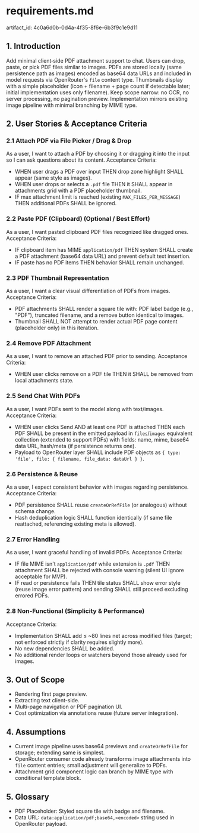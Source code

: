 # requirements.md

artifact_id: 4c0a6d0b-0d4a-4f35-8f6e-6b3f9c1e9d11

## 1. Introduction

Add minimal client‑side PDF attachment support to chat. Users can drop, paste, or pick PDF files similar to images. PDFs are stored locally (same persistence path as images) encoded as base64 data URLs and included in model requests via OpenRouter's `file` content type. Thumbnails display with a simple placeholder (icon + filename + page count if detectable later; initial implementation uses only filename). Keep scope narrow: no OCR, no server processing, no pagination preview. Implementation mirrors existing image pipeline with minimal branching by MIME type.

## 2. User Stories & Acceptance Criteria

### 2.1 Attach PDF via File Picker / Drag & Drop

As a user, I want to attach a PDF by choosing it or dragging it into the input so I can ask questions about its content.
Acceptance Criteria:

-   WHEN user drags a PDF over input THEN drop zone highlight SHALL appear (same style as images).
-   WHEN user drops or selects a `.pdf` file THEN it SHALL appear in attachments grid with a PDF placeholder thumbnail.
-   IF max attachment limit is reached (existing `MAX_FILES_PER_MESSAGE`) THEN additional PDFs SHALL be ignored.

### 2.2 Paste PDF (Clipboard) (Optional / Best Effort)

As a user, I want pasted clipboard PDF files recognized like dragged ones.
Acceptance Criteria:

-   IF clipboard item has MIME `application/pdf` THEN system SHALL create a PDF attachment (base64 data URL) and prevent default text insertion.
-   IF paste has no PDF items THEN behavior SHALL remain unchanged.

### 2.3 PDF Thumbnail Representation

As a user, I want a clear visual differentiation of PDFs from images.
Acceptance Criteria:

-   PDF attachments SHALL render a square tile with: PDF label badge (e.g., "PDF"), truncated filename, and a remove button identical to images.
-   Thumbnail SHALL NOT attempt to render actual PDF page content (placeholder only) in this iteration.

### 2.4 Remove PDF Attachment

As a user, I want to remove an attached PDF prior to sending.
Acceptance Criteria:

-   WHEN user clicks remove on a PDF tile THEN it SHALL be removed from local attachments state.

### 2.5 Send Chat With PDFs

As a user, I want PDFs sent to the model along with text/images.
Acceptance Criteria:

-   WHEN user clicks Send AND at least one PDF is attached THEN each PDF SHALL be present in the emitted payload in `files`/`images` equivalent collection (extended to support PDFs) with fields: name, mime, base64 data URL, hash/meta (if persistence returns one).
-   Payload to OpenRouter layer SHALL include PDF objects as `{ type: 'file', file: { filename, file_data: dataUrl } }`.

### 2.6 Persistence & Reuse

As a user, I expect consistent behavior with images regarding persistence.
Acceptance Criteria:

-   PDF persistence SHALL reuse `createOrRefFile` (or analogous) without schema change.
-   Hash deduplication logic SHALL function identically (if same file reattached, referencing existing meta is allowed).

### 2.7 Error Handling

As a user, I want graceful handling of invalid PDFs.
Acceptance Criteria:

-   IF file MIME isn't `application/pdf` while extension is `.pdf` THEN attachment SHALL be rejected with console warning (silent UI ignore acceptable for MVP).
-   IF read or persistence fails THEN tile status SHALL show error style (reuse image error pattern) and sending SHALL still proceed excluding errored PDFs.

### 2.8 Non-Functional (Simplicity & Performance)

Acceptance Criteria:

-   Implementation SHALL add ≤ ~80 lines net across modified files (target; not enforced strictly if clarity requires slightly more).
-   No new dependencies SHALL be added.
-   No additional render loops or watchers beyond those already used for images.

## 3. Out of Scope

-   Rendering first page preview.
-   Extracting text client-side.
-   Multi-page navigation or PDF pagination UI.
-   Cost optimization via annotations reuse (future server integration).

## 4. Assumptions

-   Current image pipeline uses base64 previews and `createOrRefFile` for storage; extending same is simplest.
-   OpenRouter consumer code already transforms image attachments into `file` content entries; small adjustment will generalize to PDFs.
-   Attachment grid component logic can branch by MIME type with conditional template block.

## 5. Glossary

-   PDF Placeholder: Styled square tile with badge and filename.
-   Data URL: `data:application/pdf;base64,<encoded>` string used in OpenRouter payload.
